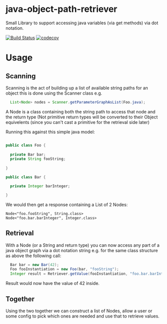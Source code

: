 # java-object-path-retriever
Small Library to support accessing java variables (via get methods) via dot notation.

[![Build Status](https://travis-ci.org/JohnCannon87/java-object-path-retriever.svg?branch=master)](https://travis-ci.org/JohnCannon87/java-object-path-retriever)
[![codecov](https://codecov.io/gh/JohnCannon87/java-object-path-retriever/branch/develop/graph/badge.svg)](https://codecov.io/gh/JohnCannon87/java-object-path-retriever)

# Usage
## Scanning
Scanning is the act of building up a list of available string paths for an object this is done using the Scanner class e.g.

```java
  List<Node> nodes = Scanner.getParameterGraphAsList(Foo.java);
```

A Node is a class containing both the string path to access that node and the return type (Not primitive return types will be converted to their Object equivelents (since you can't cast a primitive for the retrieval side later)

Running this against this simple java model:

```java

public class Foo {
  
  private Bar bar;
  private String fooString;
  
}

public class Bar {

  private Integer barInteger;

}

```

We would then get a response containing a List of 2 Nodes:
```
Node<"foo.fooString", String.class>
Node<"foo.bar.barInteger", Integer.class>
```


## Retrieval
With a Node (or a String and return type) you can now access any part of a java object graph via a dot notation string e.g. for the same class structure as above the following call:

```java
  Bar bar = new Bar(42);
  Foo fooInstantiation = new Foo(bar, "fooString");
  Integer result = Retriever.getValue(fooInstantiation, "foo.bar.barInteger", Integer.class);
```

Result would now have the value of 42 inside.

## Together
Using the two together we can construct a list of Nodes, allow a user or some config to pick which ones are needed and use that to retrieve values.

